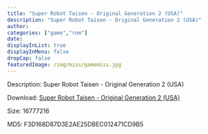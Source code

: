 ```yaml
---
title: "Super Robot Taisen - Original Generation 2 (USA)"
description: "Super Robot Taisen - Original Generation 2 (USA)"
author: 
categories: ["game","rom"]
date: 
displayInList: true
displayInMenu: false
dropCap: false
featuredImage: /img/miss/gamemiss.jpg
---
```


Description: Super Robot Taisen - Original Generation 2 (USA)

Download: <a style="text-decoration:underline;" href="https://mega.nz/#!zKBWCQBK!5w7Vn5FVNEgn0xCtn4j940eT4tHBoGJylHZoRcbkKAo" target = "_blank" rel = "nofollow" > Super Robot Taisen - Original Generation 2 (USA)</a>

Size: 16777216

MD5: F3D168D87D3E2AE25DBEC012471CD9B5


